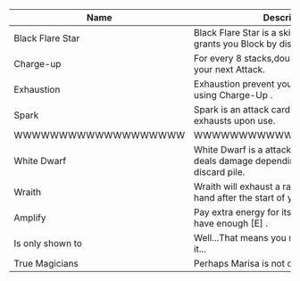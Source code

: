 | Name | Description |
| ---- | ----------- |
| Black Flare Star | Black Flare Star is a skill card costs 0 and grants you Block by discarding cards. |
| Charge-up | For every 8 stacks,double the damage of your next Attack. |
| Exhaustion | Exhaustion prevent you from gaining or using Charge-Up . |
| Spark | Spark is an attack card costs 0 energy and exhausts upon use. |
| WWWWWWWWWWWWWWWWWWW | WWWWWWWWWWWWWWWWWWWWW |
| White Dwarf | White Dwarf is a attack card costs 0 and deals damage depending on the size of your discard pile. |
| Wraith | Wraith will exhaust a random card in your hand after the start of your turn. |
| Amplify | Pay extra energy for its effect when you have enough [E] . |
| Is only shown to | Well...That means you may not able to see it... |
| True Magicians | Perhaps Marisa is not one though. |
